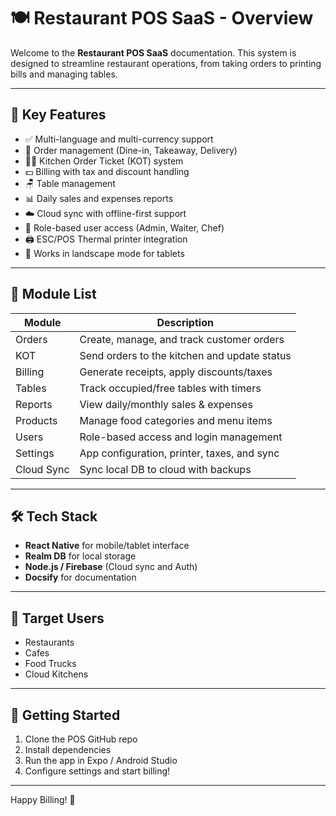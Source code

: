 # 🍽️ Restaurant POS SaaS - Overview

Welcome to the **Restaurant POS SaaS** documentation. This system is designed to streamline restaurant operations, from taking orders to printing bills and managing tables.

---

## 📌 Key Features

- ✅ Multi-language and multi-currency support
- 🧾 Order management (Dine-in, Takeaway, Delivery)
- 🧑‍🍳 Kitchen Order Ticket (KOT) system
- 💵 Billing with tax and discount handling
- 🪑 Table management
- 📊 Daily sales and expenses reports
- ☁️ Cloud sync with offline-first support
- 🔐 Role-based user access (Admin, Waiter, Chef)
- 🖨️ ESC/POS Thermal printer integration
- 📱 Works in landscape mode for tablets

---

## 🧭 Module List

| Module | Description |
|--------|-------------|
| Orders | Create, manage, and track customer orders |
| KOT | Send orders to the kitchen and update status |
| Billing | Generate receipts, apply discounts/taxes |
| Tables | Track occupied/free tables with timers |
| Reports | View daily/monthly sales & expenses |
| Products | Manage food categories and menu items |
| Users | Role-based access and login management |
| Settings | App configuration, printer, taxes, and sync |
| Cloud Sync | Sync local DB to cloud with backups |

---

## 🛠️ Tech Stack

- **React Native** for mobile/tablet interface
- **Realm DB** for local storage
- **Node.js / Firebase** (Cloud sync and Auth)
- **Docsify** for documentation

---

## 🎯 Target Users

- Restaurants
- Cafes
- Food Trucks
- Cloud Kitchens

---

## 🏁 Getting Started

1. Clone the POS GitHub repo
2. Install dependencies
3. Run the app in Expo / Android Studio
4. Configure settings and start billing!

---

Happy Billing! 🚀

